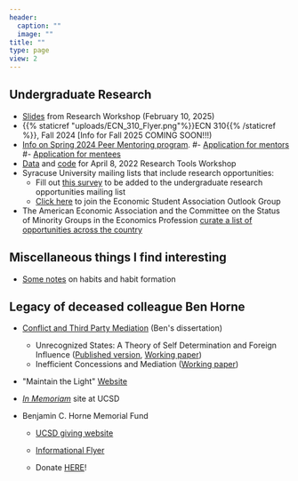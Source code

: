 ```yaml
---
header:
  caption: ""
  image: ""
title: ""
type: page
view: 2
---
```


## Undergraduate Research

- [Slides](presentation--Sp2025.pdf) from Research Workshop (February 10, 2025)
- {{% staticref "uploads/ECN_310_Flyer.png"%}}ECN 310{{% /staticref %}}, Fall 2024 [Info for Fall 2025 COMING SOON!!!)
- [Info on Spring 2024 Peer Mentoring program](Econ.Peer.Mentoring.Slides.pdf).
   #- [Application for mentors](https://forms.gle/bgF4a4ffBhtgyAXF7)
   #- [Application for mentees](https://forms.gle/o677qrF9v5Gi7of1A)
- [Data](CPS_2017.dta) and [code](Stata_CPS_workshop.do) for April 8, 2022 Research Tools Workshop
- Syracuse University mailing lists that include research opportunities:
   - Fill out [this survey](https://forms.gle/F5uYb1bDadVJ7DBi9) to be added to the undergraduate research opportunities mailing list
   - [Click here](https://esa.syr.edu/contact-esa/) to join the Economic Student Association Outlook Group
- The American Economic Association and the Committee on the Status of Minority Groups in the Economics Profession [curate a list of opportunities across the country](https://www.aeaweb.org/about-aea/committees/cswep/programs/resources/events2)  


## Miscellaneous things I find interesting

- [Some notes](habits/habits) on habits and habit formation

## Legacy of deceased colleague Ben Horne

- [Conflict and Third Party Mediation](https://escholarship.org/uc/item/5c70258g) (Ben's dissertation)

  - Unrecognized States: A Theory of Self Determination and Foreign Influence ([Published version](https://doi.org/10.1093/jleo/eww017), [Working paper](https://github.com/kbuzard/UnrecognizedStates/blob/master/draft.pdf))
  - Inefficient Concessions and Mediation ([Working paper](https://github.com/kbuzard/InefficientConcessions/blob/master/draft.pdf))

- "Maintain the Light" [Website](http://www.maintainthelight.org/Maintain_the_Light/Home.html)

- [*In Memoriam*](https://economics.ucsd.edu/faculty-and-research/in-memoriam/horne/index.html) site at UCSD

- Benjamin C. Horne Memorial Fund

  - [UCSD giving website](https://economics.ucsd.edu/alumni/give-back/horne-fund.html)
  
  - [Informational Flyer](BCH-Memorial-Fund.pdf)

  - Donate [HERE](https://giveto.ucsd.edu/giving/home/gift-referral/9655e0cc-3324-4d76-b1c4-b0e4d7e839e7)!